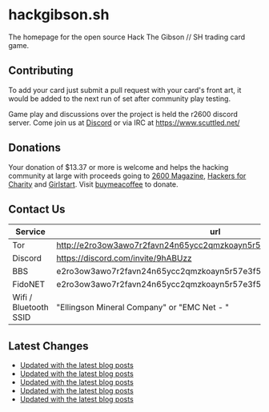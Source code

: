 # hackgibson.sh
The homepage for the open source Hack The Gibson // SH trading card game.


## Contributing

To add your card just submit a pull request with your card's front art, it would be added to the next run of set after community play testing.

Game play and discussions over the project is held the r2600 discord server. Come join us at [Discord](https://discord.com/invite/9hABUzz) or via IRC at https://www.scuttled.net/


## Donations

Your donation of $13.37 or more is welcome and helps the hacking community at large with proceeds going to [2600 Magazine](https://2600.com/), [Hackers for Charity](https://hackersforcharity.org) and [Girlstart](https://girlstart.org).  Visit [buymeacoffee](https://www.buymeacoffee.com/hackgibson.sh) to donate.


## Contact Us

Service | url
-|-
Tor | http://e2ro3ow3awo7r2favn24n65ycc2qmzkoayn5r57e3f56nvjwdcgg32ad.onion
Discord | https://discord.com/invite/9hABUzz
BBS | e2ro3ow3awo7r2favn24n65ycc2qmzkoayn5r57e3f56nvjwdcgg32ad.onion:23
FidoNET | e2ro3ow3awo7r2favn24n65ycc2qmzkoayn5r57e3f56nvjwdcgg32ad.onion:24554
Wifi / Bluetooth SSID | "Ellingson Mineral Company" or "EMC Net - <fidonet address>"

## Latest Changes
<!-- BLOG-POST-LIST:START -->
- [Updated with the latest blog posts](https://github.com/DFW2600/hackgibson.sh/commit/868c3a2a5680d4bb5c0e993d56818a397b05726f)
- [Updated with the latest blog posts](https://github.com/DFW2600/hackgibson.sh/commit/da03deaa3106d7a055e177cef65605eca9ca42c8)
- [Updated with the latest blog posts](https://github.com/DFW2600/hackgibson.sh/commit/a19d41c6eea49abb55227be7d1fb8b7afe82cad2)
- [Updated with the latest blog posts](https://github.com/DFW2600/hackgibson.sh/commit/36439ea00ead8bb28359b327a10a8634f3e93d12)
- [Updated with the latest blog posts](https://github.com/DFW2600/hackgibson.sh/commit/ace98c465a78b3a3cce08fed73dbdcf74df90cfd)
<!-- BLOG-POST-LIST:END -->
